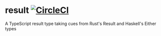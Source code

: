 # result [![CircleCI](https://circleci.com/gh/badrap/result.svg?style=shield)](https://circleci.com/gh/badrap/result)
A TypeScript result type taking cues from Rust's Result and Haskell's Either types
